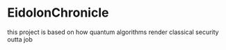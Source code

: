 # EidolonChronicle
this project is based on how quantum algorithms render classical security outta job
